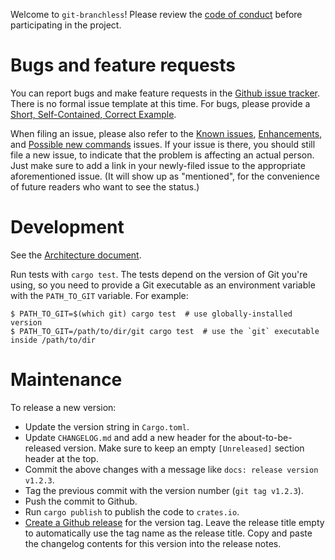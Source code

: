Welcome to `git-branchless`! Please review the [code of conduct](/CODE_OF_CONDUCT.md) before participating in the project.

# Bugs and feature requests

You can report bugs and make feature requests in the [Github issue tracker](https://github.com/arxanas/git-branchless/issues). There is no formal issue template at this time. For bugs, please provide a [Short, Self-Contained, Correct Example](http://sscce.org/).

When filing an issue, please also refer to the [Known issues](https://github.com/arxanas/git-branchless/issues/1), [Enhancements](https://github.com/arxanas/git-branchless/issues/2), and [Possible new commands](https://github.com/arxanas/git-branchless/issues/3) issues. If your issue is there, you should still file a new issue, to indicate that the problem is affecting an actual person. Just make sure to add a link in your newly-filed issue to the appropriate aforementioned issue. (It will show up as "mentioned", for the convenience of future readers who want to see the status.)

# Development

See the [Architecture document](https://github.com/arxanas/git-branchless/wiki/Architecture).

Run tests with `cargo test`. The tests depend on the version of Git you're using, so you need to provide a Git executable as an environment variable with the `PATH_TO_GIT` variable. For example:

```
$ PATH_TO_GIT=$(which git) cargo test  # use globally-installed version
$ PATH_TO_GIT=/path/to/dir/git cargo test  # use the `git` executable inside /path/to/dir
```

# Maintenance

To release a new version:

* Update the version string in `Cargo.toml`.
* Update `CHANGELOG.md` and add a new header for the about-to-be-released version. Make sure to keep an empty `[Unreleased]` section header at the top.
* Commit the above changes with a message like `docs: release version v1.2.3`.
* Tag the previous commit with the version number (`git tag v1.2.3`).
* Push the commit to Github.
* Run `cargo publish` to publish the code to `crates.io`.
* [Create a Github release](https://github.com/arxanas/git-branchless/releases/new) for the version tag. Leave the release title empty to automatically use the tag name as the release title. Copy and paste the changelog contents for this version into the release notes.
